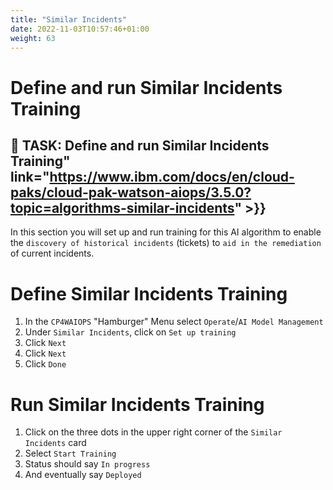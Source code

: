 ```yaml
---
title: "Similar Incidents"
date: 2022-11-03T10:57:46+01:00
weight: 63
---
```


# Define and run Similar Incidents Training

## 🚀 TASK: Define and run Similar Incidents Training" link="https://www.ibm.com/docs/en/cloud-paks/cloud-pak-watson-aiops/3.5.0?topic=algorithms-similar-incidents" >}}



In this section you will set up and run training for this AI algorithm to enable the `discovery of historical incidents` (tickets) to `aid in the remediation` of current incidents. 


<Accordion>
<AccordionItem title="💡 Need Help?">




# Define Similar Incidents Training


1. In the `CP4WAIOPS` "Hamburger" Menu select `Operate`/`AI Model Management`
1. Under `Similar Incidents`, click on `Set up training`
1. Click `Next`
1. Click `Next`
1. Click `Done`



# Run Similar Incidents Training
1. Click on the three dots in the upper right corner of the `Similar Incidents` card
1. Select `Start Training`
1. Status should say `In progress`
1. And eventually say `Deployed`


</AccordionItem>
</Accordion>
